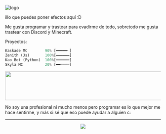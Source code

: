 ![logo](https://cdn.discordapp.com/attachments/988332902456631359/1011220956167012473/BannerREADME.png)

illo que puedes poner efectos aquí :D

Me gusta programar y trastear para evadirme de todo, sobretodo me gusta trastear con Discord y Minecraft.

Proyectos:
```py
Kaskade MC        90% [━━━━━╴]
Zenith (Js)       100%[━━━━━━]
Kao Bot (Python)  100%[━━━━━━]
Skyla MC          20% [━━――――]
```
<p align="center">
  <img width="857" height="93" src="https://media.discordapp.net/attachments/1031884020629381251/1031894470200926290/barraGit.png?width=857&height=93">
</p>
No soy una profesional ni mucho menos pero programar es lo que mejor me hace sentirme, y más si sé que eso puede ayudar a alguien c:

- - -
<p align="center">

  <img src="https://media.tenor.com/0uqeJnK-4OYAAAAC/ai-ohto-anime.gif">
</p>
